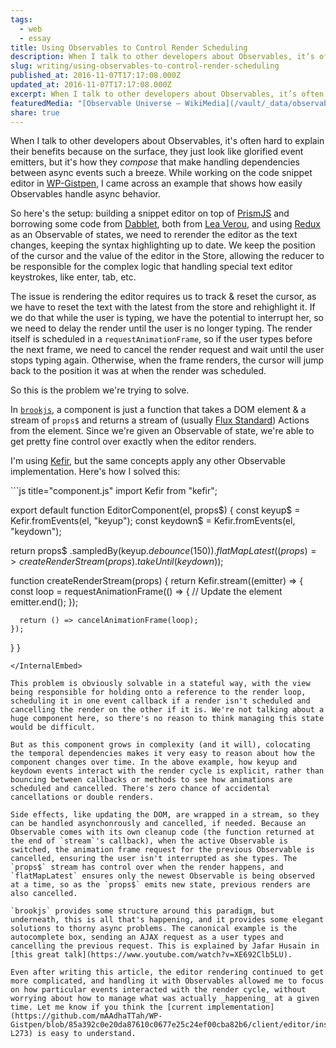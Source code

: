 ```yaml
---
tags:
  - web
  - essay
title: Using Observables to Control Render Scheduling
description: When I talk to other developers about Observables, it’s often hard to explain their benefits because on the surface, they just look like glorified event emitters, but it’s how they compose that make handling dependencies between async events such a breeze. While working on the code snippet editor in WP-Gistpen, I came across an example \[…]
slug: writing/using-observables-to-control-render-scheduling
published_at: 2016-11-07T17:17:08.000Z
updated_at: 2016-11-07T17:17:08.000Z
excerpt: When I talk to other developers about Observables, it’s often hard to explain their benefits because on the surface, they just look like glorified event emitters, but it’s how they compose that make handling dependencies between async events such a breeze. While working on the code snippet editor in WP-Gistpen, I came across an example \[…]
featuredMedia: "[Observable Universe – WikiMedia](/vault/_data/observable-universe-wikimedia.md)"
share: true
---
```


When I talk to other developers about Observables, it's often hard to explain their benefits because on the surface, they just look like glorified event emitters, but it's how they _compose_ that make handling dependencies between async events such a breeze. While working on the code snippet editor in [WP-Gistpen](https://github.com/mAAdhaTTah/WP-Gistpen), I came across an example that shows how easily Observables handle async behavior.

So here's the setup: building a snippet editor on top of [PrismJS](http://prismjs.com/) and borrowing some code from [Dabblet](http://dabblet.com/), both from [Lea Verou](http://lea.verou.me/), and using [Redux](http://redux.js.org/) as an Observable of states, we need to rerender the editor as the text changes, keeping the syntax highlighting up to date. We keep the position of the cursor and the value of the editor in the Store, allowing the reducer to be responsible for the complex logic that handling special text editor keystrokes, like enter, tab, etc.

The issue is rendering the editor requires us to track & reset the cursor, as we have to reset the text with the latest from the store and rehighlight it. If we do that while the user is typing, we have the potential to interrupt her, so we need to delay the render until the user is no longer typing. The render itself is scheduled in a `requestAnimationFrame`, so if the user types before the next frame, we need to cancel the render request and wait until the user stops typing again. Otherwise, when the frame renders, the cursor will jump back to the position it was at when the render was scheduled.

So this is the problem we're trying to solve.

In [`brookjs`](https://valtech-nyc.github.io/brookjs/), a component is just a function that takes a DOM element & a stream of `props$` and returns a stream of (usually [Flux Standard](https://github.com/acdlite/flux-standard-action)) Actions from the element. Since we're given an Observable of state, we're able to get pretty fine control over exactly when the editor renders.

I'm using [Kefir](http://rpominov.github.io/kefir/), but the same concepts apply any other Observable implementation. Here's how I solved this:

<InternalEmbed title="gistpens/observable-rendering" url="/vault/gistpens/observable-rendering.md">
```js title="component.js"
import Kefir from "kefir";

export default function EditorComponent(el, props$) {
  const keyup$ = Kefir.fromEvents(el, "keyup");
  const keydown$ = Kefir.fromEvents(el, "keydown");

  return props$
    .sampledBy(keyup$.debounce(150))
    .flatMapLatest((props) => createRenderStream(props).takeUntil(keydown$));

  function createRenderStream(props) {
    return Kefir.stream((emitter) => {
      const loop = requestAnimationFrame(() => {
        // Update the element
        emitter.end();
      });

      return () => cancelAnimationFrame(loop);
    });
  }
}
```
</InternalEmbed>

This problem is obviously solvable in a stateful way, with the view being responsible for holding onto a reference to the render loop, scheduling it in one event callback if a render isn't scheduled and cancelling the render on the other if it is. We're not talking about a huge component here, so there's no reason to think managing this state would be difficult.

But as this component grows in complexity (and it will), colocating the temporal dependencies makes it very easy to reason about how the component changes over time. In the above example, how keyup and keydown events interact with the render cycle is explicit, rather than bouncing between callbacks or methods to see how animations are scheduled and cancelled. There's zero chance of accidental cancellations or double renders.

Side effects, like updating the DOM, are wrapped in a stream, so they can be handled asynchonrously and cancelled, if needed. Because an Observable comes with its own cleanup code (the function returned at the end of `stream`'s callback), when the active Observable is switched, the animation frame request for the previous Observable is cancelled, ensuring the user isn't interrupted as she types. The `props$` stream has control over when the render happens, and `flatMapLatest` ensures only the newest Observable is being observed at a time, so as the `props$` emits new state, previous renders are also cancelled.

`brookjs` provides some structure around this paradigm, but underneath, this is all that's happening, and it provides some elegant solutions to thorny async problems. The canonical example is the autocomplete box, sending an AJAX request as a user types and cancelling the previous request. This is explained by Jafar Husain in [this great talk](https://www.youtube.com/watch?v=XE692Clb5LU).

Even after writing this article, the editor rendering continued to get more complicated, and handling it with Observables allowed me to focus on how particular events interacted with the render cycle, without worrying about how to manage what was actually _happening_ at a given time. Let me know if you think the [current implementation](https://github.com/mAAdhaTTah/WP-Gistpen/blob/85a392c0e20da87610c0677e25c24ef00cba82b6/client/editor/instance/onMount.js#L196-L273) is easy to understand.
